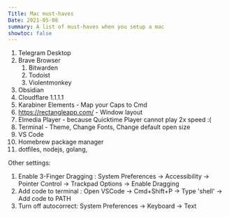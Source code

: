 ```yaml
---
Title: Mac must-haves
Date: 2021-05-08
summary: A list of must-haves when you setup a mac
showtoc: false
---
```


1. Telegram Desktop
2. Brave Browser
	1. Bitwarden
	2. Todoist
	3. Violentmonkey
3. Obsidian
4. Cloudflare 1.1.1.1
5. Karabiner Elements - Map your Caps to Cmd
6. https://rectangleapp.com/ - Window layout
7. Elmedia Player - because Quicktime Player cannot play 2x speed :(
8. Terminal - Theme, Change Fonts, Change default open size
9. VS Code
10. Homebrew package manager
11. dotfiles, nodejs, golang, 

Other settings:
1. Enable 3-Finger Dragging : System Preferences -> Accessibility -> Pointer Control -> Trackpad Options -> Enable Dragging
2. Add code to terminal : Open VSCode -> Cmd+Shift+P -> Type 'shell' -> Add code to PATH
3. Turn off autocorrect: System Preferences -> Keyboard -> Text